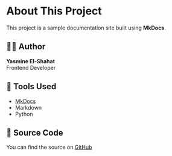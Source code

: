 # About This Project

This project is a sample documentation site built using **MkDocs**.

## 👩‍💻 Author

**Yasmine El-Shahat**  
Frontend Developer

## 🔧 Tools Used

- [MkDocs](https://www.mkdocs.org/)
- Markdown
- Python

## 📂 Source Code

You can find the source on [GitHub](https://github.com/YasmineEl-shahat/sample-docs)
